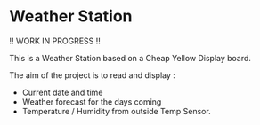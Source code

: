Weather Station
===============

!! WORK IN PROGRESS !!

This is a Weather Station based on a Cheap Yellow Display board.

The aim of the project is to read and display :

* Current date and time
* Weather forecast for the days coming
* Temperature / Humidity from outside Temp Sensor.
